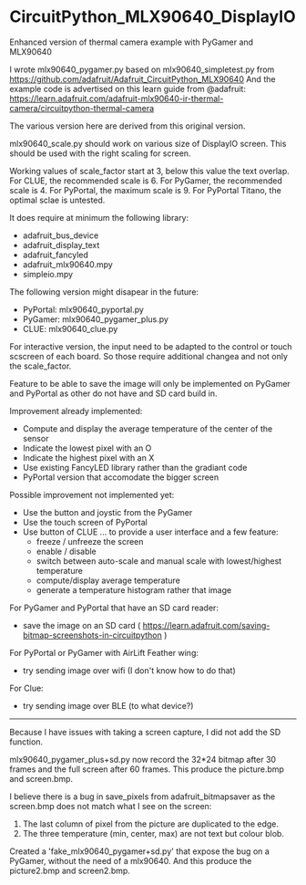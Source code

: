 # CircuitPython_MLX90640_DisplayIO

Enhanced version of thermal camera example with PyGamer and MLX90640

I wrote mlx90640_pygamer.py based on mlx90640_simpletest.py from https://github.com/adafruit/Adafruit_CircuitPython_MLX90640
And the example code is advertised on this learn guide from @adafruit: https://learn.adafruit.com/adafruit-mlx90640-ir-thermal-camera/circuitpython-thermal-camera

The various version here are derived from this original version.

mlx90640_scale.py should work on various size of DisplayIO screen.
This should be used with the right scaling for screen.

Working values of scale_factor start at 3, below this value the text overlap.
For CLUE, the recommended scale is 6.
For PyGamer, the recommended scale is 4.
For PyPortal, the maximum scale is 9.
For PyPortal Titano, the optimal sclae is untested.

It does require at minimum the following library:
* adafruit_bus_device
* adafruit_display_text
* adafruit_fancyled
* adafruit_mlx90640.mpy
* simpleio.mpy

The following version might disapear in the future:
* PyPortal: mlx90640_pyportal.py
* PyGamer: mlx90640_pygamer_plus.py
* CLUE: mlx90640_clue.py

For interactive version, the input need to be adapted to the control or touch scscreen of each board. So those require additional changea and not only the scale_factor.

Feature to be able to save the image will only be implemented on PyGamer and PyPortal as other do not have and SD card build in.

Improvement already implemented:
* Compute and display the average temperature of the center of the sensor
* Indicate the lowest pixel with an O
* Indicate the highest pixel with an X
* Use existing FancyLED library rather than the gradiant code
* PyPortal version that accomodate the bigger screen

Possible improvement not implemented yet:
* Use the button and joystic from the PyGamer
* Use the touch screen of PyPortal
* Use button of CLUE
... to provide a user interface and a few feature:
   * freeze / unfreeze the screen
   * enable / disable 
   * switch between auto-scale and manual scale with lowest/highest temperature
   * compute/display average temperature
   * generate a temperature histogram rather that image

For PyGamer and PyPortal that have an SD card reader:
   * save the image on an SD card ( https://learn.adafruit.com/saving-bitmap-screenshots-in-circuitpython )

For PyPortal or PyGamer with AirLift Feather wing:
   * try sending image over wifi (I don't know how to do that)

For Clue:
   * try sending image over BLE (to what device?)

---

Because I have issues with taking a screen capture, I did not add the SD function.

mlx90640_pygamer_plus+sd.py now record the 32*24 bitmap after 30 frames and the full screen after 60 frames.
This produce the picture.bmp and screen.bmp.

I believe there is a bug in save_pixels from adafruit_bitmapsaver as the screen.bmp does not match what I see on the screen:
1) The last column of pixel from the picture are duplicated to the edge.
2) The three temperature (min, center, max) are not text but colour blob.

Created a 'fake_mlx90640_pygamer+sd.py' that expose the bug on a PyGamer, without the need of a mlx90640. And this produce the picture2.bmp and screen2.bmp.

